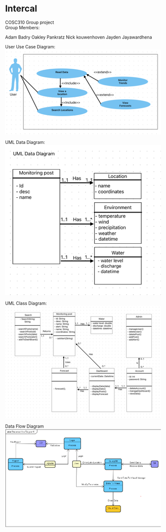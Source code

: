 # Intercal
 COSC310 Group project  
Group Members:  

Adam Badry
Oakley Pankratz
Nick kouwenhoven
Jayden Jayawardhena  

User Use Case Diagram:
![Alt Text](Use%20Case%20Diagram.png)
  
UML Data Diagram:
![Alt Text](Uml%20Data%20Diagram.png)
  
UML Class Diagram:
![alt text](image.png)

Data Flow Diagram
![Alt text](DataFlowDiagram.png)
